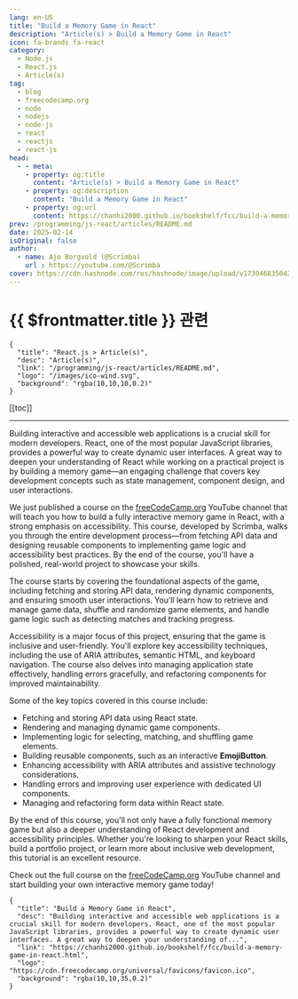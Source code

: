 ```yaml
---
lang: en-US
title: "Build a Memory Game in React"
description: "Article(s) > Build a Memory Game in React"
icon: fa-brands fa-react
category:
  - Node.js
  - React.js
  - Article(s)
tag:
  - blog
  - freecodecamp.org
  - node
  - nodejs
  - node-js
  - react
  - reactjs
  - react-js
head:
  - - meta:
    - property: og:title
      content: "Article(s) > Build a Memory Game in React"
    - property: og:description
      content: "Build a Memory Game in React"
    - property: og:url
      content: https://chanhi2000.github.io/bookshelf/fcc/build-a-memory-game-in-react.html
prev: /programming/js-react/articles/README.md
date: 2025-02-14
isOriginal: false
author:
  - name: Ajo Borgvold (@Scrimba)
    url : https://youtube.com/@Scrimba
cover: https://cdn.hashnode.com/res/hashnode/image/upload/v1739468350427/a0102079-c5ee-4eaa-8757-cf4d7740033c.png
---
```


# {{ $frontmatter.title }} 관련

```component VPCard
{
  "title": "React.js > Article(s)",
  "desc": "Article(s)",
  "link": "/programming/js-react/articles/README.md",
  "logo": "/images/ico-wind.svg",
  "background": "rgba(10,10,10,0.2)"
}
```

[[toc]]

---

<SiteInfo
  name="Build a Memory Game in React"
  desc="Building interactive and accessible web applications is a crucial skill for modern developers. React, one of the most popular JavaScript libraries, provides a powerful way to create dynamic user interfaces. A great way to deepen your understanding of..."
  url="https://freecodecamp.org/news/build-a-memory-game-in-react"
  logo="https://cdn.freecodecamp.org/universal/favicons/favicon.ico"
  preview="https://cdn.hashnode.com/res/hashnode/image/upload/v1739468350427/a0102079-c5ee-4eaa-8757-cf4d7740033c.png"/>

Building interactive and accessible web applications is a crucial skill for modern developers. React, one of the most popular JavaScript libraries, provides a powerful way to create dynamic user interfaces. A great way to deepen your understanding of React while working on a practical project is by building a memory game—an engaging challenge that covers key development concepts such as state management, component design, and user interactions.

We just published a course on the [<VPIcon icon="fa-brands fa-free-code-camp"/>freeCodeCamp.org](http://freeCodeCamp.org) YouTube channel that will teach you how to build a fully interactive memory game in React, with a strong emphasis on accessibility. This course, developed by Scrimba, walks you through the entire development process—from fetching API data and designing reusable components to implementing game logic and accessibility best practices. By the end of the course, you'll have a polished, real-world project to showcase your skills.

The course starts by covering the foundational aspects of the game, including fetching and storing API data, rendering dynamic components, and ensuring smooth user interactions. You’ll learn how to retrieve and manage game data, shuffle and randomize game elements, and handle game logic such as detecting matches and tracking progress.

Accessibility is a major focus of this project, ensuring that the game is inclusive and user-friendly. You'll explore key accessibility techniques, including the use of ARIA attributes, semantic HTML, and keyboard navigation. The course also delves into managing application state effectively, handling errors gracefully, and refactoring components for improved maintainability.

Some of the key topics covered in this course include:

- Fetching and storing API data using React state.
- Rendering and managing dynamic game components.
- Implementing logic for selecting, matching, and shuffling game elements.
- Building reusable components, such as an interactive **EmojiButton**.
- Enhancing accessibility with ARIA attributes and assistive technology considerations.
- Handling errors and improving user experience with dedicated UI components.
- Managing and refactoring form data within React state.

By the end of this course, you'll not only have a fully functional memory game but also a deeper understanding of React development and accessibility principles. Whether you're looking to sharpen your React skills, build a portfolio project, or learn more about inclusive web development, this tutorial is an excellent resource.

Check out the full course on the [<VPIcon icon="fa-brands fa-youtube"/>freeCodeCamp.org](https://youtu.be/MzVbgZgGON4) YouTube channel and start building your own interactive memory game today!

<VidStack src="youtube/MzVbgZgGON4" />

<!-- TODO: add ARTICLE CARD -->
```component VPCard
{
  "title": "Build a Memory Game in React",
  "desc": "Building interactive and accessible web applications is a crucial skill for modern developers. React, one of the most popular JavaScript libraries, provides a powerful way to create dynamic user interfaces. A great way to deepen your understanding of...",
  "link": "https://chanhi2000.github.io/bookshelf/fcc/build-a-memory-game-in-react.html",
  "logo": "https://cdn.freecodecamp.org/universal/favicons/favicon.ico",
  "background": "rgba(10,10,35,0.2)"
}
```
